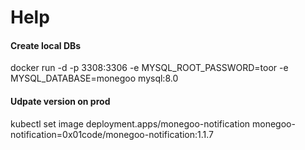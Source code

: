 
# Help

#### Create local DBs

docker run -d -p 3308:3306 -e  MYSQL_ROOT_PASSWORD=toor -e MYSQL_DATABASE=monegoo mysql:8.0


#### Udpate version on prod

kubectl set image deployment.apps/monegoo-notification monegoo-notification=0x01code/monegoo-notification:1.1.7